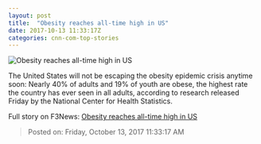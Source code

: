 ```yaml
---
layout: post
title:  "Obesity reaches all-time high in US"
date: 2017-10-13 11:33:17Z
categories: cnn-com-top-stories
---
```


![Obesity reaches all-time high in US](http://i2.cdn.cnn.com/cnnnext/dam/assets/161230063256-01-obese-couple-super-tease.jpg)

The United States will not be escaping the obesity epidemic crisis anytime soon: Nearly 40% of adults and 19% of youth are obese, the highest rate the country has ever seen in all adults, according to research released Friday by the National Center for Health Statistics.


Full story on F3News: [Obesity reaches all-time high in US](http://www.f3nws.com/n/a3zXjF)

> Posted on: Friday, October 13, 2017 11:33:17 AM
